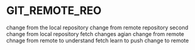 # GIT_REMOTE_REO
change from the local repository
change from remote repository
second change from local repository
fetch changes 
agian change from remote
chnage from remote to understand fetch
learn to push change to remote